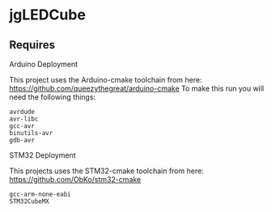 # jgLEDCube

## Requires

Arduino Deployment

This project uses the Arduino-cmake toolchain from here:  https://github.com/queezythegreat/arduino-cmake  To make this run you will need the following things:

    avrdude
    avr-libc
    gcc-avr
    binutils-avr
    gdb-avr
    
STM32 Deployment

This projects uses the STM32-cmake toolchain from here:  https://github.com/ObKo/stm32-cmake

    gcc-arm-none-eabi
    STM32CubeMX